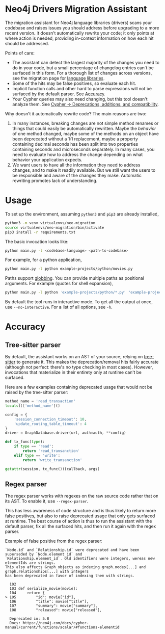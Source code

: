 # Neo4j Drivers Migration Assistant

The migration assistant for Neo4j language libraries (drivers) scans your codebase and raises issues you should address before upgrading to a more recent version.
It doesn't automatically rewrite your code; it only points at where action is needed, providing in-context information on how each hit should be addressed.

Points of care:
- The assistant can detect the largest majority of the changes you need to do in your code, but a small percentage of changelog entries can't be surfaced in this form. For a thorough list of changes across versions, see the migration page for [language libraries](https://neo4j.com/docs/create-applications/).
- Some of the hits may be false positives, so evaluate each hit.
- Implicit function calls and other hard to parse expressions will not be surfaced by the default parser. See [Accuracy](#accuracy).
- Your Cypher queries may also need changing, but this tool doesn't analyze them. See [Cypher -> Deprecations, additions, and compatibility](https://neo4j.com/docs/cypher-manual/current/deprecations-additions-removals-compatibility/).

Why doesn't it automatically rewrite code? The main reasons are two:

1. In many instances, breaking changes are not simple method renames or things that could easily be automatically rewritten. Maybe the _behavior_ of one method changed, maybe some of the methods on an object have been deprecated without a 1:1 replacement, maybe a property containing decimal seconds has been split into two properties containing seconds and microseconds separately. In many cases, you need to evaluate how to address the change depending on what behavior your application expects.
2. We want users to have all the information they need to address changes, and to make it readily available. But we still want the users to be responsible and aware of the changes they make. Automatic rewriting promotes lack of understanding.


# Usage
To set up the environment, assuming `python3` and `pip3` are already installed,

```bash
python3 -m venv virtualenvs/neo-migration
source virtualenvs/neo-migration/bin/activate
pip3 install -r requirements.txt
```

The basic invocation looks like:

```bash
python main.py -l <codebase-language> <path-to-codebase>
```

For example, for a python application,

```bash
python main.py -l python example-projects/python/movies.py
```

Paths support [globbing](https://www.man7.org/linux/man-pages/man7/glob.7.html).
You can provide multiple paths as positional arguments.
For example (quotes for shell expansion),

```bash
python main.py -l python 'example-projects/python/*.py' 'example-projects/python/subdir/**/*.py' '/a/full/dir/'
```

By default the tool runs in interactive mode. To get all the output at once, use `--no-interactive`.
For a list of all options, see `-h`.


# Accuracy
## Tree-sitter parser
By default, the assistant works on an AST of your source, relying on [tree-sitter](https://tree-sitter.github.io/) to generate it.
This makes the deprecation/removal hits fairly accurate (although not perfect: there's no type checking in most cases).
However, invocations that materialize in their entirety only at runtime can't be surfaced.

Here are a few examples containing deprecated usage that would not be raised by the tree-sitter parser:

```python
method_name = 'read_transaction'
locals()['method_name']()
```

```python
config = {
    'session_connection_timeout': 10,
    'update_routing_table_timeout': 4
}
driver = GraphDatabase.driver(url, auth=auth, **config)
```

```python
def tx_func(type):
    if type == 'read':
        return 'read_transanction'
    elif type == 'write':
        return 'write_transanction'

getattr(session, tx_func())(callback, args)
```

## Regex parser
The regex parser works with regexes on the raw source code rather that on its AST.
To enable it, use `--regex-parser`.

This has less awareness of code structure and is thus likely to return more false positives, but also to raise deprecated usage that only gets surfaced at runtime. 
The best course of action is thus to run the assistant with the default parser, fix all the surfaced hits, and then run it again with the regex parser.

Example of false positive from the regex parser:

```log
`Node.id` and `Relationship.id` were deprecated and have been superseded by `Node.element_id` and
`Relationship.element_id`. Old identifiers were integers, wereas new elementIds are strings.
This also affects Graph objects as indexing graph.nodes[...] and graph.relationships[...] with integers
has been deprecated in favor of indexing them with strings.

  102
  103 def serialize_movie(movie):
  104     return {
> 105         "id": movie["id"],
  106         "title": movie["title"],
  107         "summary": movie["summary"],
  108         "released": movie["released"],

  Deprecated in: 5.0
  Docs: https://neo4j.com/docs/cypher-manual/current/functions/scalar/#functions-elementid
```
